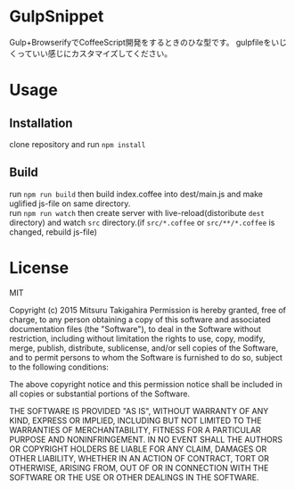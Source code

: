 # GulpSnippet
Gulp+BrowserifyでCoffeeScript開発をするときのひな型です。
gulpfileをいじくっていい感じにカスタマイズしてください。
# Usage
## Installation
clone repository and run `npm install`
## Build
run `npm run build` then build index.coffee into dest/main.js and make uglified js-file on same directory.  
run `npm run watch` then create server with live-reload(distoribute `dest` directory) and watch `src` directory.(if `src/*.coffee` or `src/**/*.coffee` is changed, rebuild js-file)

# License
MIT

Copyright (c) 2015 Mitsuru Takigahira
Permission is hereby granted, free of charge, to any person obtaining a copy of this software and associated documentation files (the "Software"), to deal in the Software without restriction, including without limitation the rights to use, copy, modify, merge, publish, distribute, sublicense, and/or sell copies of the Software, and to permit persons to whom the Software is furnished to do so, subject to the following conditions:

The above copyright notice and this permission notice shall be included in all copies or substantial portions of the Software.

THE SOFTWARE IS PROVIDED "AS IS", WITHOUT WARRANTY OF ANY KIND, EXPRESS OR IMPLIED, INCLUDING BUT NOT LIMITED TO THE WARRANTIES OF MERCHANTABILITY, FITNESS FOR A PARTICULAR PURPOSE AND NONINFRINGEMENT. IN NO EVENT SHALL THE AUTHORS OR COPYRIGHT HOLDERS BE LIABLE FOR ANY CLAIM, DAMAGES OR OTHER LIABILITY, WHETHER IN AN ACTION OF CONTRACT, TORT OR OTHERWISE, ARISING FROM, OUT OF OR IN CONNECTION WITH THE SOFTWARE OR THE USE OR OTHER DEALINGS IN THE SOFTWARE.
